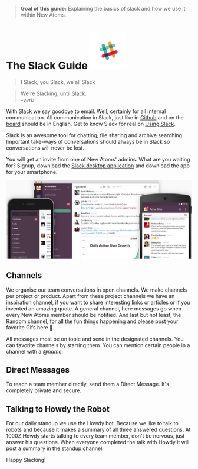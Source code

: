 > **Goal of this guide:** Explaining the basics of slack and how we use it within New Atoms.

# The Slack Guide <img src="../images/slack-logo.png" width="100">

> I Slack, you Slack, we all Slack

> We're Slacking, until Slack.  
> *-verb*

With [Slack](https://slack.com/) we say goodbye to email. Well, certainly for all internal communication. All communication in Slack, just like in [Github](guithub-guide.md) and on the [board](board-guide.md) should be in English. Get to know Slack for real on [Using Slack](https://get.slack.help/hc/en-us/categories/200111606).

Slack is an awesome tool for chatting, file sharing and archive searching. Important take-ways of conversations should always be in Slack so conversations will never be lost.

You will get an invite from one of New Atoms' admins. What are you waiting for? Signup, download the [Slack desktop application](https://slack.com/downloads) and download the app for your smartphone.    

<img src="../images/slack-deskandapp.png" width="700">

## Channels

We organise our team conversations in open channels. We make channels per project or product. Apart from these project channels we have an inspiration channel, if you want to share interesting links or articles or if you invented an amazing quote. A general channel, here messages go when every New Atoms member should be notified. And last but not least, the Random channel, for all the fun things happening and please post your favorite Gifs here 🎉.

All messages most be on topic and send in the designated channels. You can favorite channels by starring them. You can mention certain people in a channel with a *@name*.   

## Direct Messages

To reach a team member directly, send them a Direct Message. It's completely private and secure.

## Talking to Howdy the Robot

For our daily standup we use the Howdy bot. Because we like to talk to robots and because it makes a summary of all three answered questions. At 1000Z Howdy starts talking to every team member, don't be nervous, just answer his questions. When everyone completed the talk with Howdy it will post a summary in the standup channel.

Happy Slacking!   
